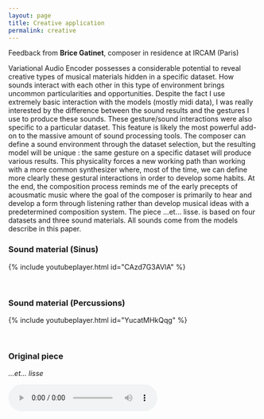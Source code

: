```yaml
---
layout: page
title: Creative application
permalink: creative
---
```


<style type="text/css">
.embed-youtube {
            position: relative;
            padding-bottom: 56.25%;
            padding-top: 25px;
            height: 0;
        }
        
.embed-youtube iframe {
    position: absolute;
    top: 0;
    left: 0;
    width: 100%;
    height: 100%;
}
</style>

Feedback from **Brice Gatinet**, composer in residence at IRCAM (Paris)

Variational Audio Encoder possesses a considerable potential to reveal creative types of musical materials hidden in a specific dataset. How sounds interact with each other in this type of environment brings uncommon particularities and opportunities. Despite the fact I use extremely basic interaction with the models (mostly midi data), I was really interested by the difference between the sound results and the gestures I use to produce these sounds. These gesture/sound interactions were also specific to a particular dataset. This feature is likely the most powerful add-on to the massive amount of sound processing tools. The composer can define a sound environment through the dataset selection, but the resulting model will be unique : the same gesture on a specific dataset will produce various results. This physicality forces a new working path than working with a more common synthesizer where, most of the time, we can define more clearly these gestural interactions in order to develop some habits. At the end, the composition process reminds me of the early precepts of acousmatic music where the goal of the composer is primarily to hear and develop a form through listening rather than develop musical ideas with a predetermined composition system. The piece ...et... lisse. is based on four datasets and three sound materials. All sounds come from the models describe in this paper.


### Sound material (Sinus)

{% include youtubeplayer.html id="CAzd7G3AVlA" %}

<br>

### Sound material (Percussions)

{% include youtubeplayer.html id="YucatMHkQqg" %}

<br>

### Original piece

*...et... lisse*

<audio controls src="Audio_Exemple/Lisse.mp3">
